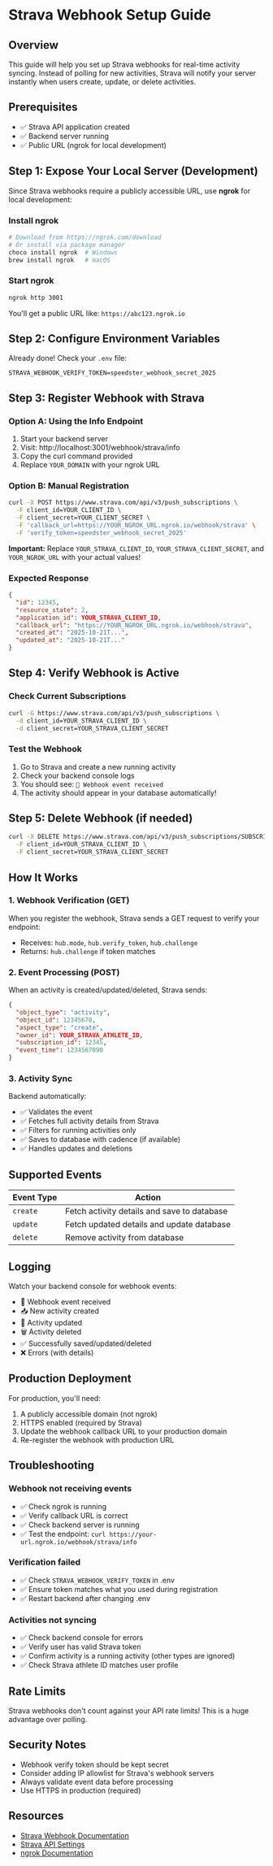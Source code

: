 # Strava Webhook Setup Guide

## Overview
This guide will help you set up Strava webhooks for real-time activity syncing. Instead of polling for new activities, Strava will notify your server instantly when users create, update, or delete activities.

## Prerequisites
- ✅ Strava API application created
- ✅ Backend server running
- ✅ Public URL (ngrok for local development)

## Step 1: Expose Your Local Server (Development)

Since Strava webhooks require a publicly accessible URL, use **ngrok** for local development:

### Install ngrok
```bash
# Download from https://ngrok.com/download
# Or install via package manager
choco install ngrok  # Windows
brew install ngrok   # macOS
```

### Start ngrok
```bash
ngrok http 3001
```

You'll get a public URL like: `https://abc123.ngrok.io`

## Step 2: Configure Environment Variables

Already done! Check your `.env` file:

```env
STRAVA_WEBHOOK_VERIFY_TOKEN=speedster_webhook_secret_2025
```

## Step 3: Register Webhook with Strava

### Option A: Using the Info Endpoint

1. Start your backend server
2. Visit: http://localhost:3001/webhook/strava/info
3. Copy the curl command provided
4. Replace `YOUR_DOMAIN` with your ngrok URL

### Option B: Manual Registration

```bash
curl -X POST https://www.strava.com/api/v3/push_subscriptions \
  -F client_id=YOUR_CLIENT_ID \
  -F client_secret=YOUR_CLIENT_SECRET \
  -F 'callback_url=https://YOUR_NGROK_URL.ngrok.io/webhook/strava' \
  -F 'verify_token=speedster_webhook_secret_2025'
```

**Important:** Replace `YOUR_STRAVA_CLIENT_ID`, `YOUR_STRAVA_CLIENT_SECRET`, and `YOUR_NGROK_URL` with your actual values!

### Expected Response
```json
{
  "id": 12345,
  "resource_state": 2,
  "application_id": YOUR_STRAVA_CLIENT_ID,
  "callback_url": "https://YOUR_NGROK_URL.ngrok.io/webhook/strava",
  "created_at": "2025-10-21T...",
  "updated_at": "2025-10-21T..."
}
```

## Step 4: Verify Webhook is Active

### Check Current Subscriptions
```bash
curl -G https://www.strava.com/api/v3/push_subscriptions \
  -d client_id=YOUR_STRAVA_CLIENT_ID \
  -d client_secret=YOUR_STRAVA_CLIENT_SECRET
```

### Test the Webhook
1. Go to Strava and create a new running activity
2. Check your backend console logs
3. You should see: `🔔 Webhook event received`
4. The activity should appear in your database automatically!

## Step 5: Delete Webhook (if needed)

```bash
curl -X DELETE https://www.strava.com/api/v3/push_subscriptions/SUBSCRIPTION_ID \
  -F client_id=YOUR_STRAVA_CLIENT_ID \
  -F client_secret=YOUR_STRAVA_CLIENT_SECRET
```

## How It Works

### 1. Webhook Verification (GET)
When you register the webhook, Strava sends a GET request to verify your endpoint:
- Receives: `hub.mode`, `hub.verify_token`, `hub.challenge`
- Returns: `hub.challenge` if token matches

### 2. Event Processing (POST)
When an activity is created/updated/deleted, Strava sends:
```json
{
  "object_type": "activity",
  "object_id": 12345678,
  "aspect_type": "create",
  "owner_id": YOUR_STRAVA_ATHLETE_ID,
  "subscription_id": 12345,
  "event_time": 1234567890
}
```

### 3. Activity Sync
Backend automatically:
- ✅ Validates the event
- ✅ Fetches full activity details from Strava
- ✅ Filters for running activities only
- ✅ Saves to database with cadence (if available)
- ✅ Handles updates and deletions

## Supported Events

| Event Type | Action |
|------------|--------|
| `create` | Fetch activity details and save to database |
| `update` | Fetch updated details and update database |
| `delete` | Remove activity from database |

## Logging

Watch your backend console for webhook events:
- 🔔 Webhook event received
- 📥 New activity created
- 🔄 Activity updated
- 🗑️ Activity deleted
- ✅ Successfully saved/updated/deleted
- ❌ Errors (with details)

## Production Deployment

For production, you'll need:
1. A publicly accessible domain (not ngrok)
2. HTTPS enabled (required by Strava)
3. Update the webhook callback URL to your production domain
4. Re-register the webhook with production URL

## Troubleshooting

### Webhook not receiving events
- ✅ Check ngrok is running
- ✅ Verify callback URL is correct
- ✅ Check backend server is running
- ✅ Test the endpoint: `curl https://your-url.ngrok.io/webhook/strava/info`

### Verification failed
- ✅ Check `STRAVA_WEBHOOK_VERIFY_TOKEN` in .env
- ✅ Ensure token matches what you used during registration
- ✅ Restart backend after changing .env

### Activities not syncing
- ✅ Check backend console for errors
- ✅ Verify user has valid Strava token
- ✅ Confirm activity is a running activity (other types are ignored)
- ✅ Check Strava athlete ID matches user profile

## Rate Limits

Strava webhooks don't count against your API rate limits! This is a huge advantage over polling.

## Security Notes

- Webhook verify token should be kept secret
- Consider adding IP allowlist for Strava's webhook servers
- Always validate event data before processing
- Use HTTPS in production (required)

## Resources

- [Strava Webhook Documentation](https://developers.strava.com/docs/webhooks/)
- [Strava API Settings](https://www.strava.com/settings/api)
- [ngrok Documentation](https://ngrok.com/docs)
